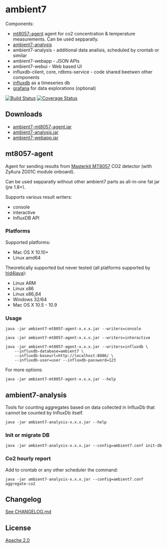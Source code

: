 # ambient7

Components:

* [mt8057-agent](#mt8057-agent) agent for co2 concentration & temperature
  measurements. Can be used sepparatly.
* [ambient7-analysis](#ambient7-analysis)
* ambient7-analysis - additional data analisis, scheduled by crontab or similar
* ambient7-webapp - JSON APIs
* ambient7-webui - Web based UI
* influxdb-client, core, rdbms-service - code shared beetwen other components
* [influxdb](influxdb/README.md) as a timeseries db
* [grafana](grafana/README.md) for data explorations (optional)

[![Build Status](https://travis-ci.org/maizy/ambient7.svg?branch=master)](https://travis-ci.org/maizy/ambient7)
[![Coverage Status](https://coveralls.io/repos/github/maizy/ambient7/badge.svg?branch=master)](https://coveralls.io/github/maizy/ambient7?branch=master)

<a name="downloads"></a>
## Downloads

* [ambient7-mt8057-agent.jar](https://github.com/maizy/ambient7/releases/download/0.3.0/ambient7-mt8057-agent-0.3.0.jar)
* [ambient7-analysis.jar](https://github.com/maizy/ambient7/releases/download/0.3.0/ambient7-analysis-0.3.0.jar)
* [ambient7-webapp.jar](https://github.com/maizy/ambient7/releases/download/0.3.0/ambient7-webapp-0.3.0.jar)


<a name="mt8057-agent"></a>
## mt8057-agent

Agent for sending results from
[Masterkit MT8057](http://masterkit.ru/shop/others/dadget/1266110) CO2 detector
(with ZyAura ZG01C module onboard).

Can be used sepparatly without other ambient7 parts as all-in-one fat jar
(jre 1.8+).

Supports various result writers:

* console
* interactive
* InfluxDB API


### Platforms

Supported platforms:

* Mac OS X 10.10+
* Linux amd64

Theoretically supported but never tested (all platforms supported by
[hid4java](https://github.com/gary-rowe/hid4java)):

* Linux ARM
* Linux x86
* Linux x86_64
* Windows 32/64
* Mac OS X 10.5 - 10.9


### Usage

```
java -jar ambient7-mt8057-agent-x.x.x.jar --writers=console

java -jar ambient7-mt8057-agent-x.x.x.jar --writers=interactive

java -jar ambient7-mt8057-agent-x.x.x.jar --writers=influxdb \
    --influxdb-database=ambient7 \
    --influxdb-baseurl=http://localhost:8086/ \
    --influxdb-user=user --influxdb-password=123
```

For more options:

```
java -jar ambient7-mt8057-agent-x.x.x.jar --help
```


<a name="ambient7-analysis"></a>
## ambient7-analysis

Tools for counting aggregates based on data collected in InfluxDb
that cannot be counted by InfluxDb itself.

```
java -jar ambient7-analysis-x.x.x.jar --help
```

### Init or migrate DB

```
java -jar ambient7-analysis-x.x.x.jar --config=ambient7.conf init-db
```

### Co2 hourly report

Add to crontab or any other scheduler the command:

```
java -jar ambient7-analysis-x.x.x.jar --config=ambient7.conf aggregate-co2
```


## Changelog

[See CHANGELOG.md](CHANGELOG.md)


## License

[Apache 2.0](LICENSE.txt)
